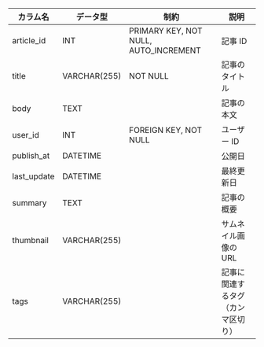 | カラム名    | データ型     | 制約                                  | 説明                               |
| ----------- | ------------ | ------------------------------------- | ---------------------------------- |
| article_id  | INT          | PRIMARY KEY, NOT NULL, AUTO_INCREMENT | 記事 ID                            |
| title       | VARCHAR(255) | NOT NULL                              | 記事のタイトル                     |
| body        | TEXT         |                                       | 記事の本文                         |
| user_id     | INT          | FOREIGN KEY, NOT NULL                 | ユーザー ID                        |
| publish_at  | DATETIME     |                                       | 公開日                             |
| last_update | DATETIME     |                                       | 最終更新日                         |
| summary     | TEXT         |                                       | 記事の概要                         |
| thumbnail   | VARCHAR(255) |                                       | サムネイル画像の URL               |
| tags        | VARCHAR(255) |                                       | 記事に関連するタグ（カンマ区切り） |
